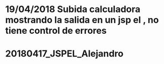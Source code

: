 # 19/04/2018 Subida calculadora mostrando la salida en un jsp el , no tiene control de errores
# 20180417_JSPEL_Alejandro